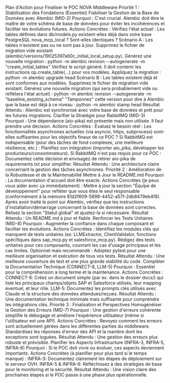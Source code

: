 Plan d'Action pour Finaliser le POC NOVA Middleware
Priorité 1 : Stabilisation des Fondations (Essentiel)
Fiabiliser la Gestion de la Base de Données avec Alembic (MID-2)
Pourquoi : C'est crucial. Alembic doit être le maître de votre schéma de base de données pour éviter les incohérences et faciliter les évolutions futures.
Actions Concrètes :
Vérifiez l'état actuel : Les tables définies dans db/models.py existent-elles déjà dans votre base PostgreSQL nova_mcp_local ? Sont-elles identiques ?
Scénario A : Les tables n'existent pas ou ne sont pas à jour.
Supprimez le fichier de migration vide existant (alembic/versions/19025397a60c_initial_local_setup.py).
Générez une nouvelle migration : python -m alembic revision --autogenerate -m "create_initial_tables"
Vérifiez le script généré. Il doit contenir les instructions op.create_table(...) pour vos modèles.
Appliquez la migration : python -m alembic upgrade head
Scénario B : Les tables existent déjà et sont conformes aux modèles.
Supprimez le fichier de migration vide existant.
Générez une nouvelle migration (qui sera probablement vide ou reflétera l'état actuel) : python -m alembic revision --autogenerate -m "baseline_existing_schema"
"Tamponnez" cette version pour dire à Alembic que la base est déjà à ce niveau : python -m alembic stamp head
Résultat Attendu : Alembic est synchronisé avec votre base de données et prêt pour les futures migrations.
Clarifier la Stratégie pour RabbitMQ (MID-3)
Pourquoi : Une dépendance (aio-pika) est présente mais non utilisée. Il faut prendre une décision.
Actions Concrètes :
Évaluez le besoin réel : Les fonctionnalités asynchrones actuelles (via asyncio, httpx, subprocess) sont-elles suffisantes pour les objectifs finaux de ce POC ?
Si RabbitMQ est indispensable (pour des tâches de fond complexes, une meilleure résilience, etc.) : Planifiez son intégration (importer aio_pika, développer les producteurs/consommateurs).
Si RabbitMQ n'est pas requis pour ce POC : Documentez cette décision et envisagez de retirer aio-pika de requirements.txt pour simplifier.
Résultat Attendu : Une architecture claire concernant la gestion des tâches asynchrones.
Priorité 2 : Amélioration de la Robustesse et de la Maintenabilité
Mettre à Jour le README.md
Pourquoi : La documentation d'accueil doit être exacte.
Actions Concrètes (je peux vous aider avec ça immédiatement) :
Mettre à jour la section "Équipe de développement" pour refléter que vous êtes le seul responsable (conformément à la mémoire 81d2f609-5898-4452-a57f-2db8479eb4f8).
Après avoir traité le point sur Alembic, vérifiez que les instructions d'installation/démarrage concernant la base de données sont correctes.
Relisez la section "Statut global" et ajustez-la si nécessaire.
Résultat Attendu : Un README.md à jour et fiable.
Renforcer les Tests Unitaires (MID-8)
Pourquoi : Augmenter la confiance dans chaque composant et faciliter les évolutions.
Actions Concrètes :
Identifiez les modules clés qui manquent de tests unitaires (ex: LLMExtractor, ClientValidator, fonctions spécifiques dans sap_mcp.py et salesforce_mcp.py).
Rédigez des tests unitaires pour ces composants, couvrant les cas d'usage principaux et les cas limites.
Optionnel mais recommandé : Adoptez pytest pour une meilleure organisation et exécution de tous vos tests.
Résultat Attendu : Une meilleure couverture de test et une plus grande stabilité du code.
Compléter la Documentation Technique (CONNECT-8, LLM-5)
Pourquoi : Essentiel pour la compréhension à long terme et la maintenance.
Actions Concrètes :
CONNECT-8: Créez un document simple (par ex. dans le dossier docs/) qui liste les principaux champs/objets SAP et Salesforce utilisés, leur mapping éventuel, et leur rôle.
LLM-5: Documentez les prompts clés utilisés avec Claude et la structure des données attendues/reçues.
Résultat Attendu : Une documentation technique minimale mais suffisante pour comprendre les intégrations clés.
Priorité 3 : Finalisation et Perspectives
Homogénéiser la Gestion des Erreurs (MID-7)
Pourquoi : Une gestion d'erreurs cohérente simplifie le débogage et améliore l'expérience utilisateur (même si l'utilisateur est une API).
Actions Concrètes :
Revoyez comment les erreurs sont actuellement gérées dans les différentes parties du middleware.
Standardisez les réponses d'erreur des API et la manière dont les exceptions sont loguées.
Résultat Attendu : Une gestion des erreurs plus robuste et prévisible.
Planifier les Aspects Infrastructure (INFRA-3, INFRA-5, INFRA-6)
Pourquoi : Si le POC doit vivre ou évoluer, ces aspects deviennent importants.
Actions Concrètes (à planifier pour plus tard si le temps manque) :
INFRA-3: Documentez clairement les étapes de déploiement sur le serveur OVH.
INFRA-5 & INFRA-6: Réfléchissez à des stratégies de base pour le monitoring et la sécurité.
Résultat Attendu : Une vision claire des prochaines étapes si le POC passe à une phase plus opérationnelle.